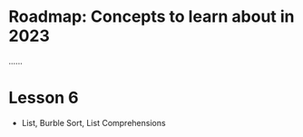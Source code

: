# Roadmap: Concepts to learn about in 2023


......

# Lesson 6
 * List, Burble Sort, List Comprehensions
